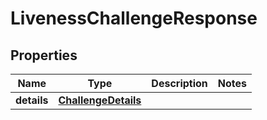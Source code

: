

# LivenessChallengeResponse


## Properties

| Name | Type | Description | Notes |
|------------ | ------------- | ------------- | -------------|
|**details** | [**ChallengeDetails**](ChallengeDetails.md) |  |  |



